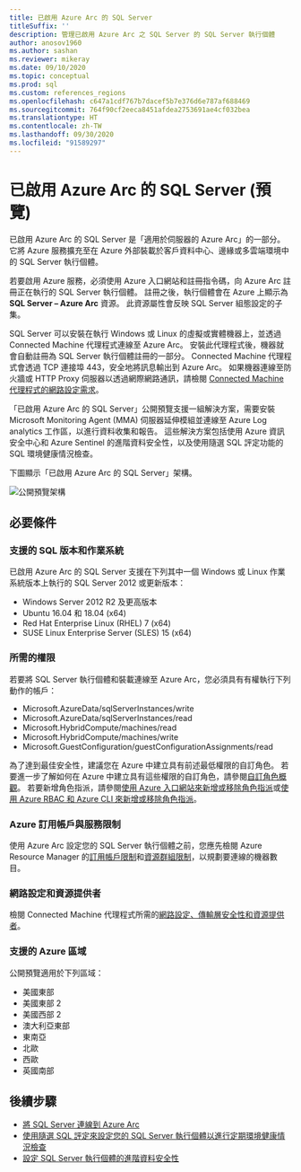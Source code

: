 ```yaml
---
title: 已啟用 Azure Arc 的 SQL Server
titleSuffix: ''
description: 管理已啟用 Azure Arc 之 SQL Server 的 SQL Server 執行個體
author: anosov1960
ms.author: sashan
ms.reviewer: mikeray
ms.date: 09/10/2020
ms.topic: conceptual
ms.prod: sql
ms.custom: references_regions
ms.openlocfilehash: c647a1cdf767b7dacef5b7e376d6e787af688469
ms.sourcegitcommit: 764f90cf2eeca8451afdea2753691ae4cf032bea
ms.translationtype: HT
ms.contentlocale: zh-TW
ms.lasthandoff: 09/30/2020
ms.locfileid: "91589297"
---
```

# <a name="azure-arc-enabled-sql-server-preview"></a>已啟用 Azure Arc 的 SQL Server (預覽)

已啟用 Azure Arc 的 SQL Server 是「適用於伺服器的 Azure Arc」的一部分。 它將 Azure 服務擴充至在 Azure 外部裝載於客戶資料中心、邊緣或多雲端環境中的 SQL Server 執行個體。

若要啟用 Azure 服務，必須使用 Azure 入口網站和註冊指令碼，向 Azure Arc 註冊正在執行的 SQL Server 執行個體。 註冊之後，執行個體會在 Azure 上顯示為 __SQL Server – Azure Arc__ 資源。 此資源屬性會反映 SQL Server 組態設定的子集。

SQL Server 可以安裝在執行 Windows 或 Linux 的虛擬或實體機器上，並透過 Connected Machine 代理程式連線至 Azure Arc。 安裝此代理程式後，機器就會自動註冊為 SQL Server 執行個體註冊的一部分。 Connected Machine 代理程式會透過 TCP 連接埠 443，安全地將訊息輸出到 Azure Arc。 如果機器連線至防火牆或 HTTP Proxy 伺服器以透過網際網路通訊，請檢閱 [Connected Machine 代理程式的網路設定需求](/azure/azure-arc/servers/agent-overview#prerequisites)。

「已啟用 Azure Arc 的 SQL Server」公開預覽支援一組解決方案，需要安裝 Microsoft Monitoring Agent (MMA) 伺服器延伸模組並連線至 Azure Log analytics 工作區，以進行資料收集和報告。 這些解決方案包括使用 Azure 資訊安全中心和 Azure Sentinel 的進階資料安全性，以及使用隨選 SQL 評定功能的 SQL 環境健康情況檢查。

下圖顯示「已啟用 Azure Arc 的 SQL Server」架構。

![公開預覽架構](media/overview/pubic-preview-architecture.png)

## <a name="prerequisites"></a>必要條件

### <a name="supported-sql-versions-and-operating-systems"></a>支援的 SQL 版本和作業系統

已啟用 Azure Arc 的 SQL Server 支援在下列其中一個 Windows 或 Linux 作業系統版本上執行的 SQL Server 2012 或更新版本：

- Windows Server 2012 R2 及更高版本
- Ubuntu 16.04 和 18.04 (x64)
- Red Hat Enterprise Linux (RHEL) 7 (x64) 
- SUSE Linux Enterprise Server (SLES) 15 (x64)

### <a name="required-permissions"></a>所需的權限

若要將 SQL Server 執行個體和裝載連線至 Azure Arc，您必須具有有權執行下列動作的帳戶：
   * Microsoft.AzureData/sqlServerInstances/write
   * Microsoft.AzureData/sqlServerInstances/read
   * Microsoft.HybridCompute/machines/read
   * Microsoft.HybridCompute/machines/write
   * Microsoft.GuestConfiguration/guestConfigurationAssignments/read

為了達到最佳安全性，建議您在 Azure 中建立具有前述最低權限的自訂角色。 若要進一步了解如何在 Azure 中建立具有這些權限的自訂角色，請參閱[自訂角色概觀](https://docs.microsoft.com/azure/active-directory/users-groups-roles/roles-custom-overview)。 若要新增角色指派，請參閱[使用 Azure 入口網站來新增或移除角色指派](https://docs.microsoft.com/azure/role-based-access-control/role-assignments-portal)或[使用 Azure RBAC 和 Azure CLI 來新增或移除角色指派](https://docs.microsoft.com/azure/role-based-access-control/role-assignments-cli)。

### <a name="azure-subscription-and-service-limits"></a>Azure 訂用帳戶與服務限制

使用 Azure Arc 設定您的 SQL Server 執行個體之前，您應先檢閱 Azure Resource Manager 的[訂用帳戶限制](/azure/azure-resource-manager/management/azure-subscription-service-limits#subscription-limits)和[資源群組限制](/azure/azure-resource-manager/management/azure-subscription-service-limits#resource-group-limits)，以規劃要連線的機器數目。

### <a name="networking-configuration-and-resource-providers"></a>網路設定和資源提供者

檢閱 Connected Machine 代理程式所需的[網路設定、傳輸層安全性和資源提供者](/azure/azure-arc/servers/agent-overview#prerequisites)。

### <a name="supported-azure-regions"></a>支援的 Azure 區域

公開預覽適用於下列區域：
- 美國東部
- 美國東部 2
- 美國西部 2
- 澳大利亞東部
- 東南亞
- 北歐
- 西歐
- 英國南部

## <a name="next-steps"></a>後續步驟

- [將 SQL Server 連線到 Azure Arc](connect.md)
- [使用隨選 SQL 評定來設定您的 SQL Server 執行個體以進行定期環境健康情況檢查](assess.md)
- [設定 SQL Server 執行個體的進階資料安全性](configure-advanced-data-security.md)
